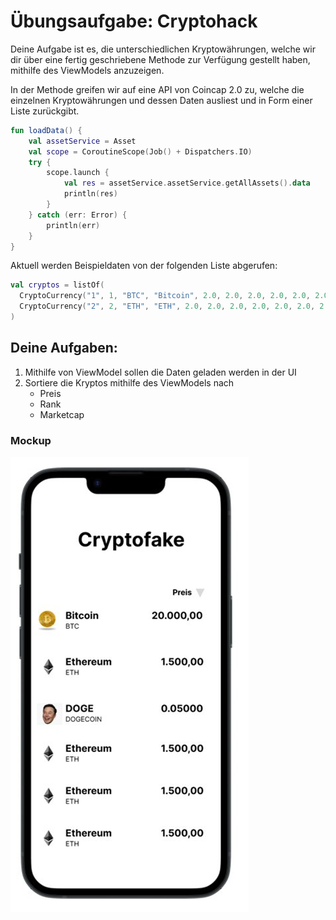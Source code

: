 # Übungsaufgabe: Cryptohack

Deine Aufgabe ist es, die unterschiedlichen Kryptowährungen, welche wir dir über eine fertig
geschriebene Methode zur Verfügung gestellt haben, mithilfe des ViewModels anzuzeigen.

In der Methode greifen wir auf eine API von Coincap 2.0 zu, welche die einzelnen Kryptowährungen
und dessen Daten ausliest und in Form einer Liste zurückgibt.

```kotlin 
fun loadData() {
    val assetService = Asset
    val scope = CoroutineScope(Job() + Dispatchers.IO)
    try {
        scope.launch {
            val res = assetService.assetService.getAllAssets().data
            println(res)
        }
    } catch (err: Error) {
        println(err)
    }
}
```

Aktuell werden Beispieldaten von der folgenden Liste abgerufen:

```kotlin 
val cryptos = listOf(
  CryptoCurrency("1", 1, "BTC", "Bitcoin", 2.0, 2.0, 2.0, 2.0, 2.0, 2.0, 2.0, ""),
  CryptoCurrency("2", 2, "ETH", "ETH", 2.0, 2.0, 2.0, 2.0, 2.0, 2.0, 2.0, "")
)
```

## Deine Aufgaben:

1. Mithilfe von ViewModel sollen die Daten geladen werden in der UI
2. Sortiere die Kryptos mithilfe des ViewModels nach
    - Preis
    - Rank
    - Marketcap

### Mockup
![img.png](img.png)
